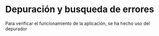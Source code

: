 # Depuración y busqueda de errores

 Para verificar el funcionamiento de la aplicación, se ha hecho uso del depurador